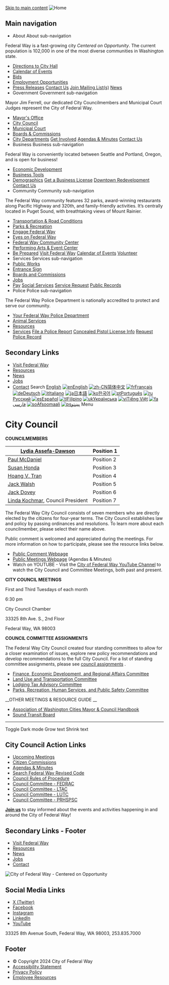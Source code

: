  [Skip to main content](https://www.federalwaywa.gov/page/city-council/)   ![Home](images/4b3acf3a7f52299e57fafb27d83b9d938f1038ada885b008b1d9aa979b1db320.png)  

## Main navigation

 *  About About sub-navigation   

Federal Way is a fast-growing city  *Centered on Opportunity*. The current population is 102,000 in one of the most diverse communities in Washington state.  

   *  [Directions to City Hall](https://www.federalwaywa.gov/page/directions-city-hallcourtpolice)  
   *  [Calendar of Events](https://www.federalwaywa.gov/calendar)  
   *  [Bids](https://www.federalwaywa.gov/bids)  
   *  [Employment Opportunities](https://www.governmentjobs.com/careers/federalway)  
   *  [Press Releases](https://www.federalwaywa.gov/page/press-releases)   [Contact Us](https://www.federalwaywa.gov/page/contact-us)   [Join Mailing List(s)](https://www.federalwaywa.gov/page/e-newsletter-sign)   [News](https://www.federalwaywa.gov/page/press-releases)  
 *  Government Government sub-navigation   

Mayor Jim Ferrell, our dedicated City Councilmembers and Municipal Court Judges represent the City of Federal Way.   

   *  [Mayor's Office](https://www.federalwaywa.gov/mayors-office)  
   *  [City Council](https://www.federalwaywa.gov/city-council)  
   *  [Municipal Court](https://www.federalwaywa.gov/municipal-court)  
   *  [Boards & Commissions](https://www.federalwaywa.gov/boards-commissions)  
   *  [City Departments](https://www.federalwaywa.gov/page/departments)   [Get Involved](https://engagefw.com/)   [Agendas & Minutes](https://www.federalwaywa.gov/page/agendas-and-minutes)   [Contact Us](https://www.federalwaywa.gov/page/contact-us)  
 *  Business Business sub-navigation   

Federal Way is conveniently located between Seattle and Portland, Oregon, and is open for business!   

   *  [Economic Development](https://www.federalwaywa.gov/economic-development)  
   *  [Business Tools](https://www.federalwaywa.gov/page/business-tools)  
   *  [Demographics](https://www.federalwaywa.gov/page/demographics)   [Get a Business License](https://www.federalwaywa.gov/page/business-license)   [Downtown Redevelopment](https://www.federalwaywa.gov/page/downtown-redevelopment)   [Contact Us](https://www.federalwaywa.gov/economic-development)  
 *  Community Community sub-navigation   

The Federal Way community features 32 parks, award-winning restaurants along Pacific Highway and 320th, and family-friendly activities. It’s centrally located in Puget Sound, with breathtaking views of Mount Rainier.  

   *  [Transportation & Road Conditions](https://www.federalwaywa.gov/page/roadway-conditions)  
   *  [Parks & Recreation](https://www.federalwaywa.gov/parks)  
   *  [Engage Federal Way](https://engagefw.com/)  
   *  [Eyes on Federal Way](https://www.federalwaywa.gov/page/eyes-federal-way-0)  
   *  [Federal Way Community Center](https://itallhappenshere.org/)  
   *  [Performing Arts & Event Center](https://fwpaec.org/)  
   *  [Be Prepared](https://www.federalwaywa.gov/emergency-management)   [Visit Federal Way](https://visitfw.org/)   [Calendar of Events](https://www.federalwaywa.gov/calendar/month)   [Volunteer](https://www.federalwaywa.gov/page/volunteering-federal-way)  
 *  Services Services sub-navigation 
   *  [Public Works](https://www.federalwaywa.gov/public-works)  
   *  [Entrance Sign](https://www.federalwaywa.gov/sites/default/files/2024-02/EntranceSignDisplayApplicationForm.pdf)  
   *  [Boards and Commissions](https://www.federalwaywa.gov/page/boards-commissions)  
   *  [Jobs](https://www.governmentjobs.com/careers/federalway)  
   *  [Pay](https://www.federalwaywa.gov/page/pay)   [Social Services](https://www.federalwaywa.gov/page/community-social-services)   [Service Request](https://www.federalwaywa.gov/page/eyes-federal-way-0)   [Public Records](https://www.federalwaywa.gov/page/public-records)  
 *  Police Police sub-navigation   

The Federal Way Police Department is nationally accredited to protect and serve our community.  

   *  [Your Federal Way Police Department](https://www.federalwaywa.gov/police-0)  
   *  [Animal Services](https://www.federalwaywa.gov/page/animal-services-unit)  
   *  [Resources](https://www.federalwaywa.gov/page/police-resources)  
   *  [Services](https://www.federalwaywa.gov/page/police-service-request)   [File a Police Report](https://www.federalwaywa.gov/page/file-police-report-online)   [Concealed Pistol License Info](https://www.federalwaywa.gov/page/concealed-pistol-license-cpl-appointment-request-form-0)   [Request Police Record](https://federalway.justfoia.com/publicportal/home/newrequest)  

## Secondary Links

 *  [Visit Federal Way](https://visitfw.org/) 
 *  [Resources](https://www.federalwaywa.gov/page/resources-and-help) 
 *  [News](https://www.federalwaywa.gov/page/federal-way-citywide-news) 
 *  [Jobs](https://www.governmentjobs.com/careers/federalway) 
 *  [Contact](https://www.federalwaywa.gov/page/contact-us) 
 Search  [English](https://www.federalwaywa.gov/page/city-council/)   [![en]()English](https://www.federalwaywa.gov/page/city-council/)  [![zh-CN]()简体中文](https://www.federalwaywa.gov/page/city-council/)  [![fr]()Français](https://www.federalwaywa.gov/page/city-council/)  [![de]()Deutsch](https://www.federalwaywa.gov/page/city-council/)  [![it]()Italiano](https://www.federalwaywa.gov/page/city-council/)  [![ja]()日本語](https://www.federalwaywa.gov/page/city-council/)  [![ko]()한국어](https://www.federalwaywa.gov/page/city-council/)  [![pt]()Português](https://www.federalwaywa.gov/page/city-council/)  [![ru]()Русский](https://www.federalwaywa.gov/page/city-council/)  [![es]()Español](https://www.federalwaywa.gov/page/city-council/)  [![tl]()Filipino](https://www.federalwaywa.gov/page/city-council/)  [![uk]()Українська](https://www.federalwaywa.gov/page/city-council/)  [![vi]()Tiếng Việt](https://www.federalwaywa.gov/page/city-council/)  [![fa]()فارسی](https://www.federalwaywa.gov/page/city-council/)  [![so]()Afsoomaali](https://www.federalwaywa.gov/page/city-council/)  [![ps]()پښتو](https://www.federalwaywa.gov/page/city-council/)  Menu 

# 

# City Council

 __COUNCILMEMBERS__ 

|[Lydia Assefa-Dawson](https://www.federalwaywa.gov/node/61)|Position 1|
|---|---|
|[Paul McDaniel](https://www.cityoffederalway.com/page/councilmember-paul-mcdaniel)|Position 2|
|[Susan Honda](https://www.federalwaywa.gov/node/1326)|Position 3|
|[Hoang V. Tran](http://www.cityoffederalway.com/node/3534)|Position 4|
|[Jack Walsh](https://www.cityoffederalway.com/page/councilmember-jack-walsh)|Position 5|
|[Jack Dovey](https://www.cityoffederalway.com/page/councilmember-jack-dovey)|Position 6|
|[Linda Kochmar](https://www.cityoffederalway.com/page/council-president-linda-kochmar), Council President|Position 7|

 

 The Federal Way City Council consists of seven members who are directly elected by the citizens for four-year terms. The City Council establishes law and policy by passing ordinances and resolutions. To learn more about each councilmember, please select their name above.  

 Public comment is welcomed and appreciated during the meetings.  For more information on how to participate, please see the resource links below. 

 *  [Public Comment Webpage ](https://www.cityoffederalway.com/page/publiccomments) 
 *  [Public Meetings Webpage](https://www.cityoffederalway.com/page/agendas-and-minutes)  (Agendas & Minutes)  
 *  Watch on YOUTUBE -  Visit the   [City of Federal Way YouTube Channel](http://www.youtube.com/c/FWYoutube)   to watch the City Council and Committee Meetings, both past and present. 

 

 __CITY COUNCIL MEETINGS__ 

 First and Third Tuesdays of each month 

 6:30 pm 

 City Council Chamber 

 33325 8th Ave. S., 2nd Floor 

 Federal Way, WA 98003 

 

 __COUNCIL COMMITTEE ASSIGNMENTS__ 

 The Federal Way City Council created four standing committees to allow for a closer examination of issues, explore new policy recommendations and develop recommendations to the full City Council. For a list of standing committee assignments, please see  [council assignments](https://www.federalwaywa.gov/sites/default/files/Documents/Department/CK/Agendas%20&%20Calendar/2024a.pdf) .  

 *  [Finance, Economic Development, and Regional Affairs Committee](https://www.federalwaywa.gov/node/1364)    
 *  [Land Use and Transportation Committee](https://www.federalwaywa.gov/node/1469)    
 *  [Lodging Tax Advisory Committee](https://www.cityoffederalway.com/content/Lodging-committee) 
 *  [Parks, Recreation, Human Services, and Public Safety Committee](https://www.federalwaywa.gov/node/1365) 

 

 __OTHER MEETINGS & RESOURCE GUIDE __ 

 *  [Association of Washington Cities Mayor & Council Handbook](https://wacities.org/docs/default-source/resources/mayorcouncilmemberhandbook.pdf?sfvrsn=247f5a4f_8) 
 *  [Sound Transit Board](https://www.soundtransit.org/get-to-know-us/board-directors) 

***

 

 

 

 

 

 

 

 

 

 

 

 

 

 Toggle Dark mode Grow text Shrink text 

## City Council Action Links

 *   [Upcoming Meetings](https://www.federalwaywa.gov/page/agendas-and-minutes) 
 *   [Citizen Commissions](https://www.federalwaywa.gov/page/boards-commissions) 
 *   [Agendas & Minutes](https://www.federalwaywa.gov/page/agendas-and-minutes) 
 *   [Search Federal Way Revised Code](https://www.codepublishing.com/WA/FederalWay/) 
 *   [Council Rules of Procedure](https://docs.cityoffederalway.com/WebLink/Browse.aspx?id=1911791&dbid=0&repo=cityoffederalway) 
 *   [Council Committee - FEDRAC](https://www.federalwaywa.gov/page/finance-economic-development-regional-affairs-committee-fedrac) 
 *   [Council Committee - LTAC](https://www.federalwaywa.gov/page/lodging-tax-advisory-committee) 
 *   [Council Committee - LUTC](https://www.federalwaywa.gov/page/LUTC) 
 *   [Council Committee - PRHSPSC](https://www.federalwaywa.gov/page/parks-recreation-human-services-public-safety-committee-prhsps) 

 [__Join us__](https://www.federalwaywa.gov/page/e-newsletter-sign) to stay informed about the events and activities happening in and around the City of Federal Way!

## Secondary Links - Footer

 *  [Visit Federal Way](https://visitfw.org/) 
 *  [Resources](https://www.federalwaywa.gov/page/resources-and-help) 
 *  [News](https://www.federalwaywa.gov/page/federal-way-citywide-news) 
 *  [Jobs](https://www.governmentjobs.com/careers/federalway) 
 *  [Contact](https://www.federalwaywa.gov/page/contact-us) 

 ![City of Federal Way - Centered on Opportunity](images/77bc4bc229c3ae6fdb842f76323dc5ca6e1f3b9312d552f7362fa9471f341fc7.png) 

## Social Media Links

 *  [X (Twitter)](https://twitter.com/wafederalway) 
 *  [Facebook](https://www.facebook.com/CityofFederalWay) 
 *  [Instagram](https://www.instagram.com/fedwaywa/) 
 *  [LinkedIn](https://www.linkedin.com/company/city-of-federal-way/) 
 *  [YouTube](https://www.youtube.com/user/FWcommunications) 

33325 8th Avenue South, Federal Way, WA 98003, 253.835.7000

## Footer

 *  © Copyright 2024 City of Federal Way 
 *  [Accessibility Statement](https://www.federalwaywa.gov/page/website-accessibility-statement) 
 *  [Privacy Policy](https://www.federalwaywa.gov/page/website-privacy-policy) 
 *  [Employee Resources](https://www.federalwaywa.gov/page/employee-resources) 
 